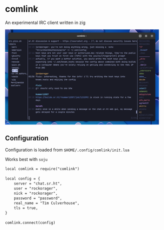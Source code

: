 # comlink

An experimental IRC client written in zig

![screenshot of comlink](screenshot.png)

## Configuration

Configuration is loaded from `$HOME/.config/comlink/init.lua`

Works best with `soju`

```zig
local comlink = require("comlink")

local config = {
	server = "chat.sr.ht",
	user = "rockorager",
	nick = "rockorager",
	password = "password",
	real_name = "Tim Culverhouse",
	tls = true,
}

comlink.connect(config)
```
